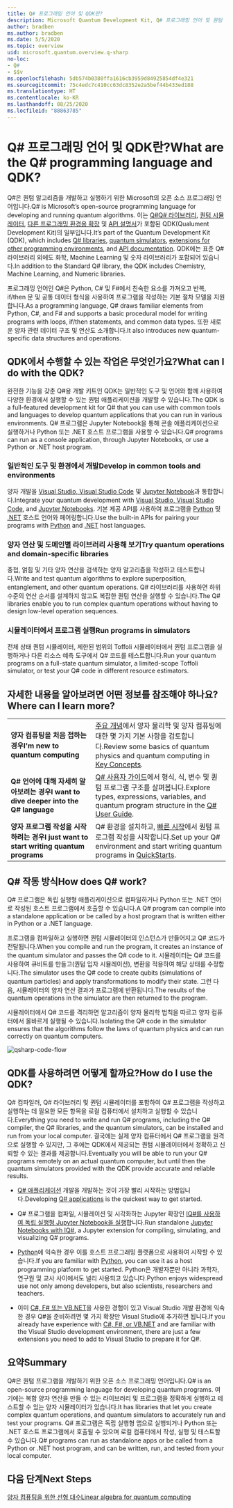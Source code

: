 ```yaml
---
title: Q# 프로그래밍 언어 및 QDK란?
description: Microsoft Quantum Development Kit, Q# 프로그래밍 언어 및 퀀텀 프로그램을 만드는 방법에 대해 알아봅니다.
author: bradben
ms.author: bradben
ms.date: 5/5/2020
ms.topic: overview
uid: microsoft.quantum.overview.q-sharp
no-loc:
- Q#
- $$v
ms.openlocfilehash: 5db574b0380ffa1616cb3959d84925854df4e321
ms.sourcegitcommit: 75c4edc7c410cc63dc8352e2a5bef44b433ed188
ms.translationtype: HT
ms.contentlocale: ko-KR
ms.lasthandoff: 08/25/2020
ms.locfileid: "88863785"
---
```

# <a name="what-are-the-no-locq-programming-language-and-qdk"></a><span data-ttu-id="4ec40-103">Q# 프로그래밍 언어 및 QDK란?</span><span class="sxs-lookup"><span data-stu-id="4ec40-103">What are the Q# programming language and QDK?</span></span>

<span data-ttu-id="4ec40-104">Q#은 퀀텀 알고리즘을 개발하고 실행하기 위한 Microsoft의 오픈 소스 프로그래밍 언어입니다.</span><span class="sxs-lookup"><span data-stu-id="4ec40-104">Q# is Microsoft’s open-source programming language for developing and running quantum algorithms.</span></span> <span data-ttu-id="4ec40-105">이는 [Q#Q# 라이브러리](xref:microsoft.quantum.libraries), [퀀텀 시뮬레이터](xref:microsoft.quantum.machines), [다른 프로그래밍 환경용 확장](xref:microsoft.quantum.install) 및 [API 설명서](xref:microsoft.quantum.standardlibsintro)가 포함된 QDK(Qualument Development Kit)의 일부입니다.</span><span class="sxs-lookup"><span data-stu-id="4ec40-105">It’s part of the Quantum Development Kit (QDK), which includes [Q# libraries](xref:microsoft.quantum.libraries), [quantum simulators](xref:microsoft.quantum.machines), [extensions for other programming environments](xref:microsoft.quantum.install), and [API documentation](xref:microsoft.quantum.standardlibsintro).</span></span> <span data-ttu-id="4ec40-106">QDK에는 표준 Q# 라이브러리 외에도 화학, Machine Learning 및 숫자 라이브러리가 포함되어 있습니다.</span><span class="sxs-lookup"><span data-stu-id="4ec40-106">In addition to the Standard Q# library, the QDK includes Chemistry, Machine Learning, and Numeric libraries.</span></span>

<span data-ttu-id="4ec40-107">프로그래밍 언어인 Q#은 Python, C# 및 F#에서 친숙한 요소를 가져오고 반복, if/then 문 및 공통 데이터 형식을 사용하여 프로그램을 작성하는 기본 절차 모델을 지원합니다.</span><span class="sxs-lookup"><span data-stu-id="4ec40-107">As a programming language, Q# draws familiar elements from Python, C#, and F# and supports a basic procedural model for writing programs with loops, if/then statements, and common data types.</span></span> <span data-ttu-id="4ec40-108">또한 새로운 양자 관련 데이터 구조 및 연산도 소개합니다.</span><span class="sxs-lookup"><span data-stu-id="4ec40-108">It also introduces new quantum-specific data structures and operations.</span></span>

## <a name="what-can-i-do-with-the-qdk"></a><span data-ttu-id="4ec40-109">QDK에서 수행할 수 있는 작업은 무엇인가요?</span><span class="sxs-lookup"><span data-stu-id="4ec40-109">What can I do with the QDK?</span></span>

<span data-ttu-id="4ec40-110">완전한 기능을 갖춘 Q#용 개발 키트인 QDK는 일반적인 도구 및 언어와 함께 사용하여 다양한 환경에서 실행할 수 있는 퀀텀 애플리케이션을 개발할 수 있습니다.</span><span class="sxs-lookup"><span data-stu-id="4ec40-110">The QDK is a full-featured development kit for Q# that you can use with common tools and languages to develop quantum applications that you can run in various environments.</span></span> <span data-ttu-id="4ec40-111">Q# 프로그램은 Jupyter Notebook을 통해 콘솔 애플리케이션으로 실행하거나 Python 또는 .NET 호스트 프로그램을 사용할 수 있습니다.</span><span class="sxs-lookup"><span data-stu-id="4ec40-111">Q# programs can run as a console application, through Jupyter Notebooks, or use a Python or .NET host program.</span></span>

### <a name="develop-in-common-tools-and-environments"></a><span data-ttu-id="4ec40-112">일반적인 도구 및 환경에서 개발</span><span class="sxs-lookup"><span data-stu-id="4ec40-112">Develop in common tools and environments</span></span>

<span data-ttu-id="4ec40-113">양자 개발을 [Visual Studio, Visual Studio Code](xref:microsoft.quantum.install.standalone) 및 [Jupyter Notebook](xref:microsoft.quantum.install.jupyter)과 통합합니다.</span><span class="sxs-lookup"><span data-stu-id="4ec40-113">Integrate your quantum development with [Visual Studio, Visual Studio Code](xref:microsoft.quantum.install.standalone), and [Jupyter Notebooks](xref:microsoft.quantum.install.jupyter).</span></span> <span data-ttu-id="4ec40-114">기본 제공 API를 사용하여 프로그램을 [Python](xref:microsoft.quantum.install.python) 및 [.NET](xref:microsoft.quantum.install.cs) 호스트 언어와 페어링합니다.</span><span class="sxs-lookup"><span data-stu-id="4ec40-114">Use the built-in APIs for pairing your programs with [Python](xref:microsoft.quantum.install.python) and [.NET](xref:microsoft.quantum.install.cs) host languages.</span></span>

### <a name="try-quantum-operations-and-domain-specific-libraries"></a><span data-ttu-id="4ec40-115">양자 연산 및 도메인별 라이브러리 사용해 보기</span><span class="sxs-lookup"><span data-stu-id="4ec40-115">Try quantum operations and domain-specific libraries</span></span>

<span data-ttu-id="4ec40-116">중첩, 얽힘 및 기타 양자 연산을 검색하는 양자 알고리즘을 작성하고 테스트합니다.</span><span class="sxs-lookup"><span data-stu-id="4ec40-116">Write and test quantum algorithms to explore superposition, entanglement, and other quantum operations.</span></span> <span data-ttu-id="4ec40-117">Q# 라이브러리를 사용하면 하위 수준의 연산 순서를 설계하지 않고도 복잡한 퀀텀 연산을 실행할 수 있습니다.</span><span class="sxs-lookup"><span data-stu-id="4ec40-117">The Q# libraries enable you to run complex quantum operations without having to design low-level operation sequences.</span></span>

### <a name="run-programs-in-simulators"></a><span data-ttu-id="4ec40-118">시뮬레이터에서 프로그램 실행</span><span class="sxs-lookup"><span data-stu-id="4ec40-118">Run programs in simulators</span></span>

<span data-ttu-id="4ec40-119">전체 상태 퀀텀 시뮬레이터, 제한된 범위의 Toffoli 시뮬레이터에서 퀀텀 프로그램을 실행하거나 다른 리소스 예측 도구에서 Q# 코드를 테스트합니다.</span><span class="sxs-lookup"><span data-stu-id="4ec40-119">Run your quantum programs on a full-state quantum simulator, a limited-scope Toffoli simulator, or test your Q# code in different resource estimators.</span></span> 

## <a name="where-can-i-learn-more"></a><span data-ttu-id="4ec40-120">자세한 내용을 알아보려면 어떤 정보를 참조해야 하나요?</span><span class="sxs-lookup"><span data-stu-id="4ec40-120">Where can I learn more?</span></span>

|||
| ---- | ---- |
| <span data-ttu-id="4ec40-121">**양자 컴퓨팅을 처음 접하는 경우**</span><span class="sxs-lookup"><span data-stu-id="4ec40-121">**I'm new to quantum computing**</span></span> | <span data-ttu-id="4ec40-122">[주요 개념](xref:microsoft.quantum.overview.understanding)에서 양자 물리학 및 양자 컴퓨팅에 대한 몇 가지 기본 사항을 검토합니다.</span><span class="sxs-lookup"><span data-stu-id="4ec40-122">Review some basics of quantum physics and quantum computing in [Key Concepts](xref:microsoft.quantum.overview.understanding).</span></span>|
| <span data-ttu-id="4ec40-123">**Q# 언어에 대해 자세히 알아보려는 경우**</span><span class="sxs-lookup"><span data-stu-id="4ec40-123">**I want to dive deeper into the Q# language**</span></span> | <span data-ttu-id="4ec40-124">[Q# 사용자 가이드](xref:microsoft.quantum.guide)에서 형식, 식, 변수 및 퀀텀 프로그램 구조를 살펴봅니다.</span><span class="sxs-lookup"><span data-stu-id="4ec40-124">Explore types, expressions, variables, and quantum program structure in the [Q# User Guide](xref:microsoft.quantum.guide).</span></span>|
| <span data-ttu-id="4ec40-125">**양자 프로그램 작성을 시작하려는 경우**</span><span class="sxs-lookup"><span data-stu-id="4ec40-125">**I just want to start writing quantum programs**</span></span> | <span data-ttu-id="4ec40-126">Q# 환경을 설치하고, [빠른 시작](xref:microsoft.quantum.install)에서 퀀텀 프로그램 작성을 시작합니다.</span><span class="sxs-lookup"><span data-stu-id="4ec40-126">Set up your Q# environment and start writing quantum programs in [QuickStarts](xref:microsoft.quantum.install).</span></span>|

## <a name="how-does-no-locq-work"></a><span data-ttu-id="4ec40-127">Q# 작동 방식</span><span class="sxs-lookup"><span data-stu-id="4ec40-127">How does Q# work?</span></span>

<span data-ttu-id="4ec40-128">Q# 프로그램은 독립 실행형 애플리케이션으로 컴파일하거나 Python 또는 .NET 언어로 작성된 호스트 프로그램에서 호출할 수 있습니다.</span><span class="sxs-lookup"><span data-stu-id="4ec40-128">A Q# program can compile into a standalone application or be called by a host program that is written either in Python or a .NET language.</span></span>

<span data-ttu-id="4ec40-129">프로그램을 컴파일하고 실행하면 퀀텀 시뮬레이터의 인스턴스가 만들어지고 Q# 코드가 전달됩니다.</span><span class="sxs-lookup"><span data-stu-id="4ec40-129">When you compile and run the program, it creates an instance of the quantum simulator and passes the Q# code to it.</span></span> <span data-ttu-id="4ec40-130">시뮬레이터는 Q# 코드를 사용하여 큐비트를 만들고(퀀텀 입자 시뮬레이션), 변환을 적용하여 해당 상태를 수정합니다.</span><span class="sxs-lookup"><span data-stu-id="4ec40-130">The simulator uses the Q# code to create qubits (simulations of quantum particles) and apply transformations to modify their state.</span></span> <span data-ttu-id="4ec40-131">그런 다음, 시뮬레이터의 양자 연산 결과가 프로그램에 반환됩니다.</span><span class="sxs-lookup"><span data-stu-id="4ec40-131">The results of the quantum operations in the simulator are then returned to the program.</span></span>  

<span data-ttu-id="4ec40-132">시뮬레이터에서 Q# 코드를 격리하면 알고리즘이 양자 물리학 법칙을 따르고 양자 컴퓨터에서 올바르게 실행될 수 있습니다.</span><span class="sxs-lookup"><span data-stu-id="4ec40-132">Isolating the Q# code in the simulator ensures that the algorithms follow the laws of quantum physics and can run correctly on quantum computers.</span></span>

![qsharp-code-flow](~/media/qsharp-code-flow.png)

## <a name="how-do-i-use-the-qdk"></a><span data-ttu-id="4ec40-134">QDK를 사용하려면 어떻게 할까요?</span><span class="sxs-lookup"><span data-stu-id="4ec40-134">How do I use the QDK?</span></span>

<span data-ttu-id="4ec40-135">Q# 컴파일러, Q# 라이브러리 및 퀀텀 시뮬레이터를 포함하여 Q# 프로그램을 작성하고 실행하는 데 필요한 모든 항목을 로컬 컴퓨터에서 설치하고 실행할 수 있습니다.</span><span class="sxs-lookup"><span data-stu-id="4ec40-135">Everything you need to write and run Q# programs, including the Q# compiler, the Q# libraries, and the quantum simulators, can be installed and run from your local computer.</span></span> <span data-ttu-id="4ec40-136">결국에는 실제 양자 컴퓨터에서 Q# 프로그램을 원격으로 실행할 수 있지만, 그 후에는 QDK에서 제공되는 퀀텀 시뮬레이터에서 정확하고 신뢰할 수 있는 결과를 제공합니다.</span><span class="sxs-lookup"><span data-stu-id="4ec40-136">Eventually you will be able to run your Q# programs remotely on an actual quantum computer, but until then the quantum simulators provided with the QDK provide accurate and reliable results.</span></span>

- <span data-ttu-id="4ec40-137">[Q# 애플리케이션](xref:microsoft.quantum.install.standalone) 개발을 개발하는 것이 가장 빨리 시작하는 방법입니다.</span><span class="sxs-lookup"><span data-stu-id="4ec40-137">Developing [Q# applications](xref:microsoft.quantum.install.standalone) is the quickest way to get started.</span></span>

- <span data-ttu-id="4ec40-138">Q# 프로그램을 컴파일, 시뮬레이션 및 시각화하는 Jupyter 확장인 [IQ#를 사용하여 독립 실행형 Jupyter Notebook을 실행](xref:microsoft.quantum.install.jupyter)합니다.</span><span class="sxs-lookup"><span data-stu-id="4ec40-138">Run standalone [Jupyter Notebooks with IQ#](xref:microsoft.quantum.install.jupyter), a Jupyter extension for compiling, simulating, and visualizing Q# programs.</span></span>

- <span data-ttu-id="4ec40-139">[Python](xref:microsoft.quantum.install.python)에 익숙한 경우 이를 호스트 프로그래밍 플랫폼으로 사용하여 시작할 수 있습니다.</span><span class="sxs-lookup"><span data-stu-id="4ec40-139">If you are familiar with [Python](xref:microsoft.quantum.install.python), you can use it as a host programming platform to get started.</span></span> <span data-ttu-id="4ec40-140">Python은 개발자뿐만 아니라 과학자, 연구원 및 교사 사이에서도 널리 사용되고 있습니다.</span><span class="sxs-lookup"><span data-stu-id="4ec40-140">Python enjoys widespread use not only among developers, but also scientists, researchers and teachers.</span></span>

- <span data-ttu-id="4ec40-141">이미 [C#, F# 또는 VB.NET](xref:microsoft.quantum.install.cs)을 사용한 경험이 있고 Visual Studio 개발 환경에 익숙한 경우 Q#을 준비하려면 몇 가지 확장만 Visual Studio에 추가하면 됩니다.</span><span class="sxs-lookup"><span data-stu-id="4ec40-141">If you already have experience with [C#, F#, or VB.NET](xref:microsoft.quantum.install.cs) and are familiar with the Visual Studio development environment, there are just a few extensions you need to add to Visual Studio to prepare it for Q#.</span></span>  

## <a name="summary"></a><span data-ttu-id="4ec40-142">요약</span><span class="sxs-lookup"><span data-stu-id="4ec40-142">Summary</span></span>

<span data-ttu-id="4ec40-143">Q#은 퀀텀 프로그램을 개발하기 위한 오픈 소스 프로그래밍 언어입니다.</span><span class="sxs-lookup"><span data-stu-id="4ec40-143">Q# is an open-source programming language for developing quantum programs.</span></span> <span data-ttu-id="4ec40-144">여기에는 복합 양자 연산을 만들 수 있는 라이브러리 및 프로그램을 정확하게 실행하고 테스트할 수 있는 양자 시뮬레이터가 있습니다.</span><span class="sxs-lookup"><span data-stu-id="4ec40-144">It has libraries that let you create complex quantum operations, and quantum simulators to accurately run and test your programs.</span></span> <span data-ttu-id="4ec40-145">Q# 프로그램은 독립 실행형 앱으로 실행되거나 Python 또는 .NET 호스트 프로그램에서 호출될 수 있으며 로컬 컴퓨터에서 작성, 실행 및 테스트할 수 있습니다.</span><span class="sxs-lookup"><span data-stu-id="4ec40-145">Q# programs can run as standalone apps or be called from a Python or .NET host program, and can be written, run, and tested from your local computer.</span></span>

## <a name="next-steps"></a><span data-ttu-id="4ec40-146">다음 단계</span><span class="sxs-lookup"><span data-stu-id="4ec40-146">Next Steps</span></span>

[<span data-ttu-id="4ec40-147">양자 컴퓨팅을 위한 선형 대수</span><span class="sxs-lookup"><span data-stu-id="4ec40-147">Linear algebra for quantum computing</span></span>](xref:microsoft.quantum.overview.algebra)
